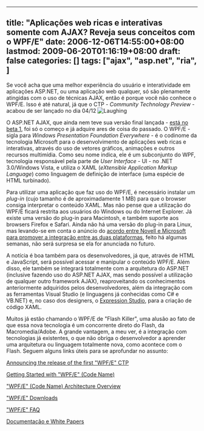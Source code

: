 
---
title: "Aplicações web ricas e interativas somente com AJAX? Reveja seus conceitos com o WPF/E"
date: 2006-12-06T14:55:00+08:00
lastmod: 2009-06-20T01:16:19+08:00
draft: false
categories: []
tags: ["ajax", "asp.net", "ria", ]
---


Se você acha que uma melhor experiência do usuário e interatividade em aplicações ASP.NET, ou uma aplicação web qualquer, só são plenamente atingidas com o uso de técnicas AJAX, então é porque você não conhece o WPF/E. Isso é até natural, já que o CTP - *Community Technology Preview* - acabou de ser lançado no dia 04/12 ![Laughing](http://localhost/blog/editors/tiny_mce3/plugins/emotions/img/smiley-laughing.gif "Laughing")

O ASP.NET AJAX, que ainda nem teve sua versão final lançada - [está no beta 1](/blog/post/2006/10/22/ASPNET-AJAX-Beta-1.aspx), foi só o começo e já adquire ares de coisa do passado. O WPF/E - sigla para *Windows Presentation Foundation Everywhere* - é o codinome da tecnologia Microsoft para o desenvolvimento de aplicações web ricas e interativas, através do uso de vetores gráficos, animações e outros recursos multimídia. Como seu nome indica, ele é um subconjunto do WPF, tecnologia responsável pela parte de *User Interface* - UI - no .NET 3.0/Windows Vista, e utiliza o XAML (*eXtensible Application Markup Language*) como linguagem de definição de interface (uma espécie de HTML turbinado).

Para utilizar uma aplicação que faz uso do WPF/E, é necessário instalar um *plug-in* (cujo tamanho é de aproximadamente 1 MB) para que o browser consiga interpretar o conteúdo XAML. Mas não pense que a utilização do WPF/E ficará restrita aos usuários do Windows ou do Internet Explorer. Já existe uma versão do plug-in para Macintosh, e também suporte aos browsers Firefox e Safari. Ainda não há uma versão do plug-in para Linux, mas levando-se em conta o anúncio do [acordo entre Novell e Microsoft para promover a integração entre as duas plataformas](http://news.zdnet.com/2100-3513_22-6132119.html "Microsoft makes Linux pact with Novell"), feito há algumas semanas, não será surpresa se ela for anunciada no futuro.

A notícia é boa também para os desenvolvedores, já que, através de HTML e JavaScript, será possível acessar e manipular o conteúdo WPF/E. Além disso, ele também se integrará totalmente com a arquitetura do ASP.NET (inclusive fazendo uso do ASP.NET AJAX, mas sendo possível a utilização de qualquer outro framework AJAX), reaproveitando os conhecimentos anteriormente adquiridos pelos desenvolvedores, além da integração com as ferramentas Visual Studio (e linguagens já conhecidas como C# e VB.NET) e, no caso dos designers, o [Expression Studio](http://www.microsoft.com/expression), para a criação de código XAML.

Muitos já estão chamando o WPF/E de "Flash Killer", uma alusão ao fato de que essa nova tecnologia é um concorrente direto do Flash, da Macromedia/Adobe. A grande vantagem, a meu ver, é a integração com tecnologias já existentes, o que não obriga o desenvolvedor a aprender uma arquitetura ou linguagem totalmente nova, como acontece com o Flash. Seguem alguns links úteis para se aprofundar no assunto:

[Announcing the release of the first "WPF/E" CTP](http://weblogs.asp.net/scottgu/archive/2006/12/04/announcing-the-release-of-the-first-wpf-e-ctp.aspx)

[Getting Started with "WPF/E" (Code Name)](http://go.microsoft.com/fwlink/?linkid=78580&clcid=0x409)

["WPF/E" (Code Name) Architecture Overview](http://go.microsoft.com/fwlink/?linkid=78578&clcid=0x409)

["WPF/E" Downloads](http://msdn2.microsoft.com/bb187452)

["WPF/E" FAQ](http://msdn2.microsoft.com/bb187438)

[Documentação e White Papers](http://msdn2.microsoft.com/bb187448)

